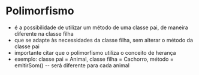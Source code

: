 # Polimorfismo
- é a possibilidade de utilizar um método de uma classe pai, de maneira diferente na classe filha
- que se adapte às necessidades da classe filha, sem alterar o método da classe pai
- importante citar que o polimorfismo utiliza o conceito de herança
- exemplo: classe pai = Animal, classe filha = Cachorro, método = emitirSom() -- será diferente para cada animal
